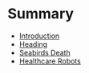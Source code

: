 # Summary

* [Introduction](README.md)
* [Heading](211006_heading.md)
* [Seabirds Death](211013_seabirds_death.md)
* [Healthcare Robots](211020_healthcare_robots.md)

